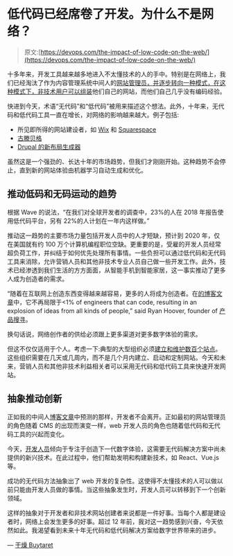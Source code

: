 # 低代码已经席卷了开发。为什么不是网络？

> 原文:[https://devops.com/the-impact-of-low-code-on-the-web/](https://devops.com/the-impact-of-low-code-on-the-web/)

十多年来，开发工具越来越多地进入不太懂技术的人的手中。特别是在网络上，我们已经淘汰了作为内容管理系统中间人的[网站管理员，并逐步转向一种模式，在这种模式下，非技术用户可以](https://dri.es/drupal-and-eliminating-middlemen)[组装](https://dri.es/the-assembled-web)他们自己的网站，而他们自己几乎没有编码经验。

快进到今天，术语“无代码”和“低代码”被用来描述这个想法。此外，十年来，无代码和低代码工具一直在增长，对网络的影响越来越大。例子包括:

*   所见即所得的网站建设者，如 [Wix](https://www.wix.com/) 和 [Squarespace](https://www.squarespace.com/)
*   [古滕贝格](https://wordpress.org/gutenberg/)
*   [Drupal 的新布局生成器](https://dri.es/why-drupal-layout-builder-is-so-unique-and-powerful)

虽然这是一个强劲的、长达十年的市场趋势，但我们才刚刚开始。这种趋势不会停止，直到新的网站体验由机器学习自动生成和优化。

## **推动低码和无码运动的趋势**

根据 Wave 的说法，“在我们对全球开发者的调查中，23%的人在 2018 年报告使用低代码平台，另有 22%的人计划在一年内这样做。”

推动这一趋势的主要市场力量包括开发人员中的人才短缺，预计到 2020 年，仅在美国就有约 100 万个计算机编程职位空缺。更重要的是，受雇的开发人员经常超负荷工作，并纠结于如何优先处理所有事情。一些负担可以通过低代码和无代码工具来消除，允许营销人员和其他非技术专业人员自己做一些开发工作。此外，技术已经渗透到我们生活的方方面面，从智能手机到智能家居，这一事实推动了更多人成为创造者的需求。

“随着在互联网上创造东西变得越来越容易，更多的人将成为创造者。在[的博客文章](https://medium.com/@rrhoover/the-rise-of-no-code-e733d7c0944d)中，它不再局限于<1% of engineers that can code, resulting in an explosion of ideas from all kinds of people,” said Ryan Hoover, founder of [产品搜寻](https://www.producthunt.com/)。

换句话说，网络创作者的供给必须跟上更多渠道对更多数字体验的需求。

但这不仅仅适用于个人。考虑一下:典型的大型组织必须[建立和维护数百个站点](https://dri.es/one-drupal-to-rule-them-all)。这些组织需要在几天或几周内，而不是几个月内建立、启动和定制网站。今天和未来，营销人员和其他非技术利益相关者可以采用无代码和低代码工具来快速开发网站。

## **抽象推动创新**

正如我的中间人[博客文章](https://dri.es/drupal-and-eliminating-middlemen)中预测的那样，开发者不会离开。正如最初的网站管理员的角色随着 CMS 的出现而演变一样，web 开发人员的角色也随着低代码和无代码工具的兴起而变化。

今天，[开发人员](https://devops.com/a-golden-age-for-developers/)倾向于专注于创造下一代数字体验，这需要无代码解决方案中尚未提供的新兴技术。在此过程中，他们帮助发明和构建新技术，如 React、Vue.js 等。

成功的无代码方法抽象出了 web 开发的复杂性。这使得不太懂技术的人可以做以前只能由开发人员做的事情。当这些抽象发生时，开发人员可以转移到下一个创新领域。

这样的抽象对于开发者和非技术网站创建者来说都是一件好事。当每个人都是建设者时，网络上会发生更多的好事。超过 12 年前，我对这一趋势感到兴奋，今天依然如此。我渴望看到未来十年无代码和低代码解决方案给数字世界带来的进步。

— [干燥 Buytaret](https://devops.com/author/dries-buytaret/)